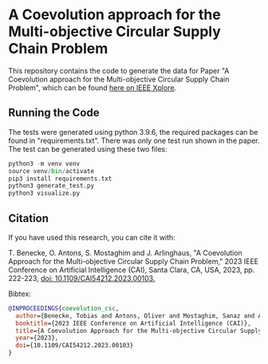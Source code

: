 # A Coevolution approach for the Multi-objective Circular Supply Chain Problem

This repository contains the code to generate the data for Paper "A Coevolution approach for the Multi-objective Circular Supply Chain Problem", which can be found [here on IEEE Xplore](https://ieeexplore.ieee.org/document/10195126).

## Running the Code

The tests were generated using python 3.9.6, the required packages can be found in "requirements.txt".
There was only one test run shown in the paper. The test can be generated using these two files:

```python
python3 -m venv venv
source venv/bin/activate
pip3 install requirements.txt
python3 generate_test.py
python3 visualize.py
```

## Citation

If you have used this research, you can cite it with:

T. Benecke, O. Antons, S. Mostaghim and J. Arlinghaus, "A Coevolution Approach for the Multi-objective Circular Supply Chain Problem," 2023 IEEE Conference on Artificial Intelligence (CAI), Santa Clara, CA, USA, 2023, pp. 222-223, [doi: 10.1109/CAI54212.2023.00103.](https://ieeexplore.ieee.org/document/10195126)

Bibtex:
```bibtex
@INPROCEEDINGS{coevolution_csc,
  author={Benecke, Tobias and Antons, Oliver and Mostaghim, Sanaz and Arlinghaus, Julia},
  booktitle={2023 IEEE Conference on Artificial Intelligence (CAI)}, 
  title={A Coevolution Approach for the Multi-objective Circular Supply Chain Problem}, 
  year={2023},
  doi={10.1109/CAI54212.2023.00103}
}
```
